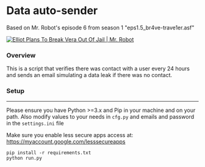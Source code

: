 # Data auto-sender

Based on Mr. Robot's episode 6 from season 1 "eps1.5_br4ve-trave1er.asf"

[![Elliot Plans To Break Vera Out Of Jail | Mr. Robot](https://img.youtube.com/vi/21-5b_UJdJI/0.jpg)](https://www.youtube.com/watch?v=21-5b_UJdJI)


### Overview

This is a script that verifies there was contact with a user every 24 hours and sends an email simulating a data leak if there was no contact.


### Setup
-----------

Please ensure you have Python >=3.x and Pip in your machine and on your path.
Also modify values to your needs in `cfg.py` and emails and password in the `settings.ini` file

Make sure you enable less secure apps access at: https://myaccount.google.com/lesssecureapps

```
pip install -r requirements.txt
python run.py
```